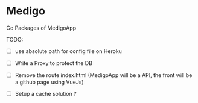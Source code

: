 # Medigo

Go Packages of MedigoApp

TODO:
- [ ] use absolute path for config file on Heroku
- [ ] Write a Proxy to protect the DB
- [ ] Remove the route index.html (MedigoApp will be a API, the front will be a github page using VueJs)
- [ ] Setup a cache solution ?

